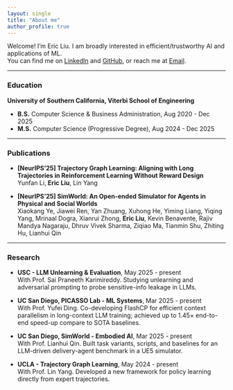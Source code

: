 ```yaml
---
layout: single
title: "About me"
author_profile: true
---
```


Welcome! I’m Eric Liu. I am broadly interested in efficient/trustworthy AI and applications of ML.  
You can find me on [LinkedIn](https://www.linkedin.com/in/eliu4913/) and [GitHub](https://github.com/eliu4913), or reach me at [Email](eliu4913@usc.edu).

---

### Education
**University of Southern California, Viterbi School of Engineering**
- **B.S.** Computer Science & Business Administration, Aug 2020 - Dec 2025
- **M.S.** Computer Science (Progressive Degree), Aug 2024 - Dec 2025

---

### Publications
- **[NeurIPS’25] Trajectory Graph Learning: Aligning with Long Trajectories in Reinforcement Learning Without Reward Design**    
  Yunfan Li, **Eric Liu**, Lin Yang

- **[NeurIPS’25] SimWorld: An Open-ended Simulator for Agents in Physical and Social Worlds**     
  Xiaokang Ye, Jiawei Ren, Yan Zhuang, Xuhong He, Yiming Liang, Yiqing Yang, Mrinaal Dogra, Xianrui Zhong, **Eric Liu**, Kevin Benavente, Rajiv Mandya Nagaraju, Dhruv Vivek Sharma, Ziqiao Ma, Tianmin Shu, Zhiting Hu, Lianhui Qin

---

### Research
- **USC - LLM Unlearning & Evaluation**, May 2025 - present    
  With Prof. Sai Praneeth Karimireddy. Studying unlearning and adversarial prompting to probe sensitive-info leakage in LLMs.

- **UC San Diego, PICASSO Lab - ML Systems**, Mar 2025 - present    
  With Prof. Yufei Ding. Co-developing FlashCP for efficient context parallelism in long-context LLM training; achieved up to 1.45× end-to-end speed-up compare to SOTA baselines.

- **UC San Diego, SimWorld - Embodied AI**, Mar 2025 - present    
  With Prof. Lianhui Qin. Built task variants, scripts, and baselines for an LLM-driven delivery-agent benchmark in a UE5 simulator.

- **UCLA - Trajectory Graph Learning**, May 2024 - present    
  With Prof. Lin Yang. Developed a new framework for policy learning directly from expert trajectories.

